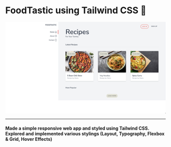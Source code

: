 # FoodTastic using Tailwind CSS 🍝

<img src="public/img/FoodTastic.png">

---

#### Made a simple responsive web app and styled using **Tailwind CSS**. Explored and implemented various stylings (Layout, Typography, Flexbox & Grid, Hover Effects)
